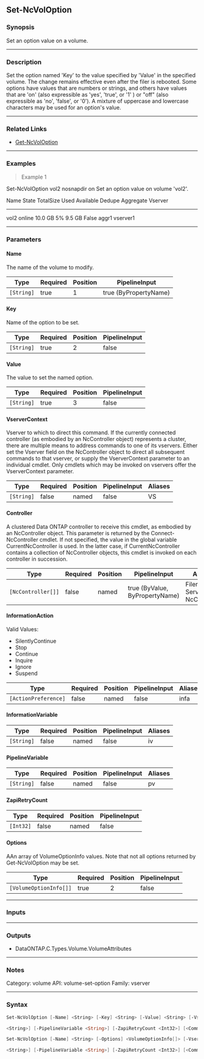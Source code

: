 Set-NcVolOption
---------------

### Synopsis
Set an option value on a volume.

---

### Description

Set the option named 'Key' to the value specified by 'Value' in the specified volume. The change remains effective even after the filer is rebooted.  Some options have values that are numbers or strings, and others have values that are 'on' (also expressible as 'yes', 'true', or '1' ) or "off" (also expressible as 'no', 'false', or '0').  A mixture of uppercase and lowercase characters may be used for an option's value.

---

### Related Links
* [Get-NcVolOption](Get-NcVolOption)

---

### Examples
> Example 1

Set-NcVolOption vol2 nosnapdir on
Set an option value on volume 'vol2'.

Name State  TotalSize Used Available Dedupe Aggregate Vserver
---- -----  --------- ---- --------- ------ --------- -------
vol2 online   10.0 GB   5%    9.5 GB False  aggr1     vserver1

---

### Parameters
#### **Name**
The name of the volume to modify.

|Type      |Required|Position|PipelineInput        |
|----------|--------|--------|---------------------|
|`[String]`|true    |1       |true (ByPropertyName)|

#### **Key**
Name of the option to be set.

|Type      |Required|Position|PipelineInput|
|----------|--------|--------|-------------|
|`[String]`|true    |2       |false        |

#### **Value**
The value to set the named option.

|Type      |Required|Position|PipelineInput|
|----------|--------|--------|-------------|
|`[String]`|true    |3       |false        |

#### **VserverContext**
Vserver to which to direct this command.  If the currently connected controller (as embodied by an NcController object) represents a cluster, there are multiple means to address commands to one of its vservers.  Either set the Vserver field on the NcController object to direct all subsequent commands to that vserver, or supply the VserverContext parameter to an individual cmdlet.  Only cmdlets which may be invoked on vservers offer the VserverContext parameter.

|Type      |Required|Position|PipelineInput|Aliases|
|----------|--------|--------|-------------|-------|
|`[String]`|false   |named   |false        |VS     |

#### **Controller**
A clustered Data ONTAP controller to receive this cmdlet, as embodied by an NcController object.  This parameter is returned by the Connect-NcController cmdlet.  If not specified, the value in the global variable CurrentNcController is used.  In the latter case, if CurrentNcController contains a collection of NcController objects, this cmdlet is invoked on each controller in succession.

|Type              |Required|Position|PipelineInput                 |Aliases                          |
|------------------|--------|--------|------------------------------|---------------------------------|
|`[NcController[]]`|false   |named   |true (ByValue, ByPropertyName)|Filer<br/>Server<br/>NcController|

#### **InformationAction**

Valid Values:

* SilentlyContinue
* Stop
* Continue
* Inquire
* Ignore
* Suspend

|Type                |Required|Position|PipelineInput|Aliases|
|--------------------|--------|--------|-------------|-------|
|`[ActionPreference]`|false   |named   |false        |infa   |

#### **InformationVariable**

|Type      |Required|Position|PipelineInput|Aliases|
|----------|--------|--------|-------------|-------|
|`[String]`|false   |named   |false        |iv     |

#### **PipelineVariable**

|Type      |Required|Position|PipelineInput|Aliases|
|----------|--------|--------|-------------|-------|
|`[String]`|false   |named   |false        |pv     |

#### **ZapiRetryCount**

|Type     |Required|Position|PipelineInput|
|---------|--------|--------|-------------|
|`[Int32]`|false   |named   |false        |

#### **Options**
AAn array of VolumeOptionInfo values.  Note that not all options returned by Get-NcVolOption may be set.

|Type                  |Required|Position|PipelineInput|
|----------------------|--------|--------|-------------|
|`[VolumeOptionInfo[]]`|true    |2       |false        |

---

### Inputs

---

### Outputs
* DataONTAP.C.Types.Volume.VolumeAttributes

---

### Notes
Category: volume
API: volume-set-option
Family: vserver

---

### Syntax
```PowerShell
Set-NcVolOption [-Name] <String> [-Key] <String> [-Value] <String> [-VserverContext <String>] [-Controller <NcController[]>] [-InformationAction <ActionPreference>] [-InformationVariable 
```
```PowerShell
<String>] [-PipelineVariable <String>] [-ZapiRetryCount <Int32>] [<CommonParameters>]
```
```PowerShell
Set-NcVolOption [-Name] <String> [-Options] <VolumeOptionInfo[]> [-VserverContext <String>] [-Controller <NcController[]>] [-InformationAction <ActionPreference>] [-InformationVariable 
```
```PowerShell
<String>] [-PipelineVariable <String>] [-ZapiRetryCount <Int32>] [<CommonParameters>]
```

